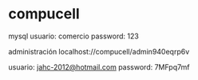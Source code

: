 # compucell


mysql
usuario: comercio
password: 123

administración
localhost://compucell/admin940eqrp6v

usuario: jahc-2012@hotmail.com
password: 7MFpq7mf